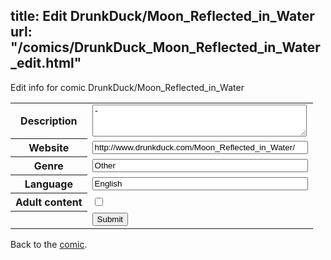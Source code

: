 title: Edit DrunkDuck/Moon_Reflected_in_Water
url: "/comics/DrunkDuck_Moon_Reflected_in_Water_edit.html"
---
Edit info for comic DrunkDuck/Moon_Reflected_in_Water

<form name="comic" action="http://gaepostmail.appspot.com/comic/" method="post">
<table class="comicinfo">
<tr>
<th>Description</th><td><textarea name="description" cols="40" rows="3">-</textarea></td>
</tr>
<tr>
<th>Website</th><td><input type="text" name="url" value="http://www.drunkduck.com/Moon_Reflected_in_Water/" size="40"/></td>
</tr>
<tr>
<th>Genre</th><td><input type="text" name="genre" value="Other" size="40"/></td>
</tr>
<tr>
<th>Language</th><td><input type="text" name="language" value="English" size="40"/></td>
</tr>
<tr>
<th>Adult content</th><td><input type="checkbox" name="adult" value="adult" /></td>
</tr>
<tr>
<th></th><td>
<input type="hidden" name="comic" value="DrunkDuck_Moon_Reflected_in_Water" />
<input type="submit" name="submit" value="Submit" />
</td>
</tr>
</table>
</form>

Back to the [comic](DrunkDuck_Moon_Reflected_in_Water.html).
